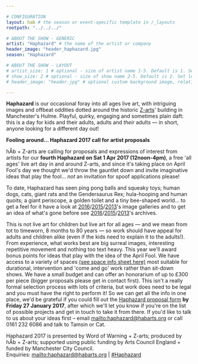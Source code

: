 ```yaml
---

# CONFIGURATION
layout: hab # the season or event-specific template in /_layouts
rootpath: "../../../"

# ABOUT THE SHOW - GENERIC
artist: "Haphazard" # the name of the artist or company
header_image: "header_haphazard.jpg"   
season: "Haphazard" 

# ABOUT THE SHOW - LAYOUT
# artist_size: 1 # optional - size of artist name 1-5. Default is 1. Set longer names to lower values
# show_size: 2 # optional - size of show name 2-5. Default is 2. Set longer names to lower values
# header_image: "header.jpg" # optional custom background image, relative to current page

---         
```

**Haphazard** is our occasional foray into all ages live art, with intriguing images and offbeat oddities dotted around the historic <a href="http://www.z-arts.org" target="_blank">Z-arts</a>' building in Manchester's Hulme. Playful, quirky, engaging and sometimes plain daft: this is a day for kids and their adults, adults and *their* adults — in short, anyone looking for a different day out!        
        
**Fooling around… Haphazard 2017 call for artist proposals**        
        
hÅb + Z-arts are calling for proposals and expressions of interest from artists for our **fourth Haphazard on Sat 1 Apr 2017 (12noon-4pm)**, a free 'all ages' live art day in and around Z-arts, and since it's taking place on April Fool's day we thought we'd throw the gauntlet down and invite imaginative ideas that play the fool… *not* an invitation for spoof applications please!        
        
To date, Haphazard has seen ping pong balls and squeaky toys; human dogs, cats, giant rats and the Gendersaurus Rex; hula-hooping and human quoits; a giant periscope, a golden toilet and a tiny bee-shaped world… to get a feel for it have a look at [2016](/galleries/2016-haphazard)/[2015](/galleries/2015-haphazard)/[2013](/galleries/2013-haphazard)'s image galleries and to get an idea of what's gone before see [2016](/archive/2016-haphazard)/[2015](/archive/2015-haphazard)/[2013](/archive/2013-spring/haphazard)'s archives.        
        
This is not live art for children but live art for all ages — and we mean from tot to timeworn, 8 months to 80 years — so work should have appeal for adults and children alike (even if the kids need to explain it to the adults!). From experience, what works best are big surreal images, interesting repetitive movement and nothing too text heavy. This year we'll award bonus points for ideas that play with the idea of the April Fool. We have access to a variety of spaces <a href="http://haphazard.posthaven.com/fooling-around-dot-dot-dot-haphazard-2017-live-art-for-all-ages-call-for-artists" target="_blank">(see space info sheet here)</a> most suitable for durational, intervention and 'come and go' work rather than sit-down shows. We have a small budget and can offer an honorarium of up to £300 per piece (bigger proposals please get in contact first). This isn't a really formal selection process with lots of criteria, but work does need to be legal and you must have the right to perform it! So we can get all the info in one place, we'd be grateful if you could fill out the <a href="http://habarts.wufoo.eu/forms/haphazard-2017-proposal-form" target="_blank">Haphazard proposal form</a> **by Friday 27 January 2017**, after which we'll let you know if you're on the list of possible projects and get in touch to take it from there. If you'd like to talk to us about your ideas first – email <mailto:haphazard@habarts.org> or call 0161 232 6086 and talk to Tamsin or Cat.        
        
Haphazard 2017 is presented by Word of Warning + Z-arts; produced by hÅb + Z-arts; supported using public funding by Arts Council England + funded by Manchester City Council.         
Enquiries: <mailto:haphazard@habarts.org> | <a href="http://twitter.com/hashtag/Haphazard" target="_blank">#Haphazard</a>
